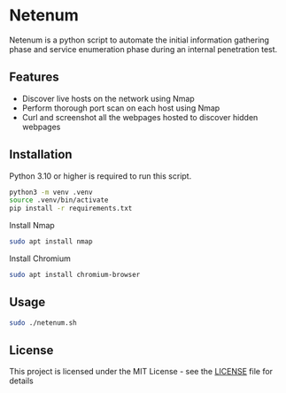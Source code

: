 # Netenum

Netenum is a python script to automate the initial information gathering phase and service enumeration phase during an internal penetration test.

## Features

- Discover live hosts on the network using Nmap
- Perform thorough port scan on each host using Nmap
- Curl and screenshot all the webpages hosted to discover hidden webpages

## Installation

Python 3.10 or higher is required to run this script.

```bash
python3 -m venv .venv
source .venv/bin/activate
pip install -r requirements.txt
```

Install Nmap

```bash
sudo apt install nmap
```

Install Chromium

```bash
sudo apt install chromium-browser
```

## Usage

```bash
sudo ./netenum.sh
```

## License

This project is licensed under the MIT License - see the [LICENSE](LICENSE) file for details
